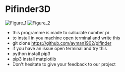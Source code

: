 # Pifinder3D
![Figure_1](https://user-images.githubusercontent.com/49163010/105907948-e495a180-6025-11eb-8094-6159aefbcdac.png)
![Figure_2](https://user-images.githubusercontent.com/49163010/105907922-db0c3980-6025-11eb-9292-c5338b75fb40.png)
- this programme is made to calculate number pi 
- to install in you machine open terminal and write this
- git clone https://github.com/ayman1902/pifinder
- if you have an issue open terminal and try this
- python install pip3
- pip3 install matplotlib
- Don't hesitate to give your feedback to our project
